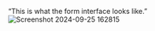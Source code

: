 “This is what the form interface looks like.”
![Screenshot 2024-09-25 162815](https://github.com/user-attachments/assets/13d13c7c-1a26-4622-87a2-7c1b2ec27639)
